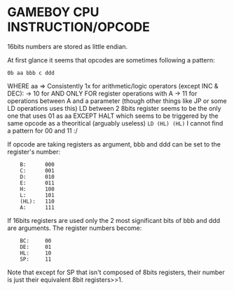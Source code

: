 # GAMEBOY CPU INSTRUCTION/OPCODE

16bits numbers are stored as little endian.

At first glance it seems that opcodes are sometimes following a pattern:
```
0b aa bbb c ddd
```

WHERE aa =>
	Consistently 1x for arithmetic/logic operators (except INC & DEC):
		-> 10 for AND ONLY FOR register operations with A
		-> 11 for operations between A and a parameter (though other things like JP or some LD operations uses this)
	LD between 2 8bits register seems to be the only one that uses 01 as aa EXCEPT HALT which seems to be triggered by the same opcode as a theoritical (arguably useless) `LD (HL) (HL)`
	I cannot find a pattern for 00 and 11 :/

If opcode are taking registers as argument, bbb and ddd can be set to the register's number:
```
	B:		000
	C:		001
	D:		010
	E:		011
	H:		100
	L:		101
	(HL):	110
	A: 		111
```

If 16bits registers are used only the 2 most significant bits of bbb and ddd are arguments. The register numbers become:
```
	BC:		00
	DE:		01
	HL:		10
	SP:		11
```
Note that except for SP that isn't composed of 8bits registers, their number is just their equivalent 8bit registers>>1.
